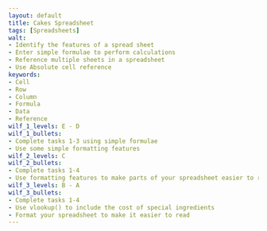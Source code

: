 ```yaml
---
layout: default
title: Cakes Spreadsheet
tags: [Spreadsheets]
walt:
- Identify the features of a spread sheet
- Enter simple formulae to perform calculations
- Reference multiple sheets in a spreadsheet
- Use Absolute cell reference
keywords:
- Cell
- Row
- Column
- Formula
- Data
- Reference
wilf_1_levels: E - D
wilf_1_bullets:
- Complete tasks 1-3 using simple formulae
- Use some simple formatting features
wilf_2_levels: C
wilf_2_bullets:
- Complete tasks 1-4
- Use formatting features to make parts of your spreadsheet easier to read
wilf_3_levels: B - A
wilf_3_bullets:
- Complete tasks 1-4
- Use vlookup() to include the cost of special ingredients
- Format your spreadsheet to make it easier to read
---
```

